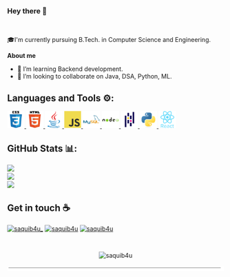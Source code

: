 ### Hey there 👋

<!--
**saquib4u/saquib4u** is a ✨ _special_ ✨ repository because its `README.md` (this file) appears on your GitHub profile.

Here are some ideas to get you started:

- 🔭 I’m currently working on ...
- 🌱 I’m currently learning ...
- 👯 I’m looking to collaborate on ...
- 🤔 I’m looking for help with ...
- 💬 Ask me about ...
- 📫 How to reach me: ...
- 😄 Pronouns: ...
- ⚡ Fun fact: ...
-->

<br />

🎓I'm currently pursuing B.Tech. in Computer Science and Engineering.

**About me**

- 🌱 I’m learning Backend development.
- 🔭 I’m looking to collaborate on Java, DSA, Python, ML.

## Languages and Tools ⚙️:

<p align="left"> <a href="https://www.w3schools.com/css/" target="_blank" rel="noreferrer"> <img src="https://raw.githubusercontent.com/devicons/devicon/master/icons/css3/css3-original-wordmark.svg" alt="css3" width="40" height="40"/> </a> <a href="https://www.w3.org/html/" target="_blank" rel="noreferrer"> <img src="https://raw.githubusercontent.com/devicons/devicon/master/icons/html5/html5-original-wordmark.svg" alt="html5" width="40" height="40"/> </a> <a href="https://www.java.com" target="_blank" rel="noreferrer"> <img src="https://raw.githubusercontent.com/devicons/devicon/master/icons/java/java-original.svg" alt="java" width="40" height="40"/> </a> <a href="https://developer.mozilla.org/en-US/docs/Web/JavaScript" target="_blank" rel="noreferrer"> <img src="https://raw.githubusercontent.com/devicons/devicon/master/icons/javascript/javascript-original.svg" alt="javascript" width="40" height="40"/> </a> <a href="https://www.mysql.com/" target="_blank" rel="noreferrer"> <img src="https://raw.githubusercontent.com/devicons/devicon/master/icons/mysql/mysql-original-wordmark.svg" alt="mysql" width="40" height="40"/> </a> <a href="https://nodejs.org" target="_blank" rel="noreferrer"> <img src="https://raw.githubusercontent.com/devicons/devicon/master/icons/nodejs/nodejs-original-wordmark.svg" alt="nodejs" width="40" height="40"/> </a> <a href="https://pandas.pydata.org/" target="_blank" rel="noreferrer"> <img src="https://raw.githubusercontent.com/devicons/devicon/2ae2a900d2f041da66e950e4d48052658d850630/icons/pandas/pandas-original.svg" alt="pandas" width="40" height="40"/> </a> <a href="https://www.python.org" target="_blank" rel="noreferrer"> <img src="https://raw.githubusercontent.com/devicons/devicon/master/icons/python/python-original.svg" alt="python" width="40" height="40"/> </a> <a href="https://reactjs.org/" target="_blank" rel="noreferrer"> <img src="https://raw.githubusercontent.com/devicons/devicon/master/icons/react/react-original-wordmark.svg" alt="react" width="40" height="40"/> </a> </p>

## GitHub Stats 📊:

![](https://github-readme-stats.vercel.app/api?username=saquib4u&theme=nightowl&hide_border=false&include_all_commits=true&count_private=true)<br/>
![](https://github-readme-streak-stats.herokuapp.com/?user=saquib4u&theme=nightowl&hide_border=false)<br/>
![](https://github-readme-stats.vercel.app/api/top-langs/?username=saquib4u&theme=nightowl&hide_border=false&include_all_commits=true&count_private=true&layout=compact)


## Get in touch :coffee:

<p align="left">
<a href="https://twitter.com/saquib4u_" target="blank"><img align="center" src="https://raw.githubusercontent.com/rahuldkjain/github-profile-readme-generator/master/src/images/icons/Social/twitter.svg" alt="saquib4u_" height="30" width="40" /></a>
<a href="https://linkedin.com/in/saquib4u" target="blank"><img align="center" src="https://raw.githubusercontent.com/rahuldkjain/github-profile-readme-generator/master/src/images/icons/Social/linked-in-alt.svg" alt="saquib4u" height="30" width="40" /></a>
<a href="https://www.leetcode.com/saquib4u" target="blank"><img align="center" src="https://raw.githubusercontent.com/rahuldkjain/github-profile-readme-generator/master/src/images/icons/Social/leet-code.svg" alt="saquib4u" height="30" width="40" /></a>
</p>

<br>

<p align="center"> <img src="https://komarev.com/ghpvc/?username=saquib4u&label=Visitors%20&color=0e75b6&style=plastic" alt="saquib4u" />
</p>
<img src="https://github.com/KKhushhalR2405/Bio/blob/master/border.gif" width="1100px" height="10px"></h2>
<!--
<p align="center"> 
  Visitor count<br>
  <img src="https://profile-counter.glitch.me/saquib4u/count.svg" />
</p>
-->
